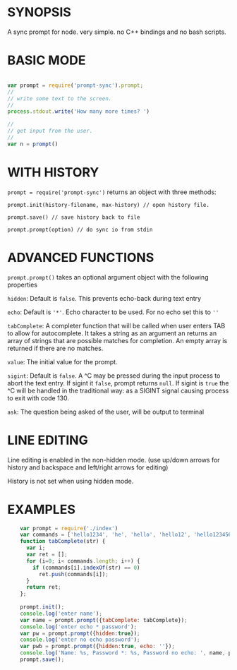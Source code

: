 # SYNOPSIS
A sync prompt for node. very simple. no C++ bindings and no bash scripts.


# BASIC MODE
```js

var prompt = require('prompt-sync').prompt;
//
// write some text to the screen.
//
process.stdout.write('How many more times? ')

//
// get input from the user.
//
var n = prompt()
```
# WITH HISTORY
`prompt = require('prompt-sync')` returns an object with three methods:

`prompt.init(history-filename, max-history) // open history file.`

`prompt.save() // save history back to file`

`prompt.prompt(option) // do sync io from stdin`



# ADVANCED FUNCTIONS
`prompt.prompt()` takes an optional argument object with the following properties

`hidden`: Default is `false`. This prevents echo-back during text entry

`echo`: Default is `'*'`. Echo character to be used. For no echo set this to `''`

`tabComplete`: A completer function that will be called when user enters TAB to allow for autocomplete. It takes
a string as an argument an returns an array of strings that are possible matches for completion. An empty array 
is returned if there are no matches.

`value`: The initial value for the prompt.

`sigint`: Default is `false`. A ^C may be pressed during the input process to abort the text entry. If sigint it `false`, prompt returns `null`. If sigint is `true` the ^C will be handled in the traditional way: as a SIGINT signal causing process to exit with code 130. 

`ask`: The question being asked of the user, will be output to terminal

# LINE EDITING
Line editing is enabled in the non-hidden mode. (use up/down arrows for history and backspace and left/right arrows for editing)

History is not set when using hidden mode.

# EXAMPLES

```js
    var prompt = require('./index') 
    var commands = ['hello1234', 'he', 'hello', 'hello12', 'hello123456'];
    function tabComplete(str) {
      var i;
      var ret = [];
      for (i=0; i< commands.length; i++) {
        if (commands[i].indexOf(str) == 0)
          ret.push(commands[i]);
      }
      return ret;
    };
  
    prompt.init();
    console.log('enter name');
    var name = prompt.prompt({tabComplete: tabComplete});
    console.log('enter echo * password');
    var pw = prompt.prompt({hidden:true});
    console.log('enter no echo password');
    var pwb = prompt.prompt({hidden:true, echo: ''});  
    console.log('Name: %s, Password *: %s, Password no echo: ', name, pw, pwb);
    prompt.save();
```
